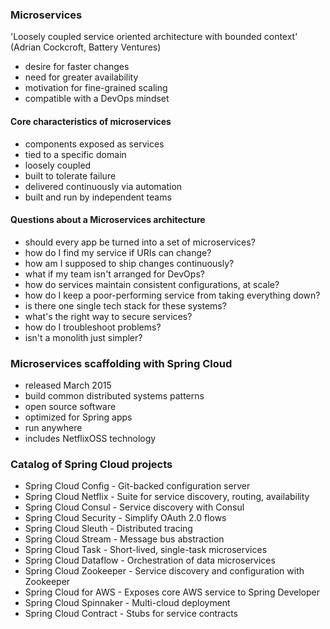 ### Microservices

'Loosely coupled service oriented architecture with bounded context'
(Adrian Cockcroft, Battery Ventures)

- desire for faster changes
- need for greater availability
- motivation for fine-grained scaling
- compatible with a DevOps mindset 

#### Core characteristics of microservices

- components exposed as services
- tied to a specific domain
- loosely coupled
- built to tolerate failure
- delivered continuously via automation
- built and run by independent teams

#### Questions about a Microservices architecture

- should every app be turned into a set of microservices?
- how do I find my service if URIs can change?
- how am I supposed to ship changes continuously?
- what if my team isn't arranged for DevOps?
- how do services maintain consistent configurations, at scale?
- how do I keep a poor-performing service from taking everything down?
- is there one single tech stack for these systems?
- what's the right way to secure services?
- how do I troubleshoot problems?
- isn't a monolith just simpler?

### Microservices scaffolding with Spring Cloud

- released March 2015
- build common distributed systems patterns
- open source software
- optimized for Spring apps
- run anywhere
- includes NetflixOSS technology

### Catalog of Spring Cloud projects

- Spring Cloud Config - Git-backed configuration server
- Spring Cloud Netflix - Suite for service discovery, routing, availability
- Spring Cloud Consul - Service discovery with Consul
- Spring Cloud Security - Simplify OAuth 2.0 flows
- Spring Cloud Sleuth - Distributed tracing
- Spring Cloud Stream - Message bus abstraction
- Spring Cloud Task - Short-lived, single-task microservices
- Spring Cloud Dataflow - Orchestration of data microservices
- Spring Cloud Zookeeper - Service discovery and configuration with Zookeeper
- Spring Cloud for AWS - Exposes core AWS service to Spring Developer
- Spring Cloud Spinnaker - Multi-cloud deployment
- Spring Cloud Contract - Stubs for service contracts